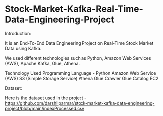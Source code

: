 # Stock-Market-Kafka-Real-Time-Data-Engineering-Project

Introduction:

It is an End-To-End Data Engineering Project on Real-Time Stock Market Data using Kafka.

We used different technologies such as Python, Amazon Web Services (AWS), Apache Kafka, Glue, Athena.

Technology Used
Programming Language - Python
Amazon Web Service (AWS)
S3 (Simple Storage Service)
Athena
Glue Crawler
Glue Catalog
EC2

Dataset:

Here is the dataset used in the project - https://github.com/darshilparmar/stock-market-kafka-data-engineering-project/blob/main/indexProcessed.csv
